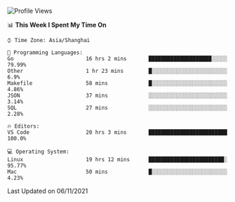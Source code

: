<!--START_SECTION:waka-->
![Profile Views](http://img.shields.io/badge/Profile%20Views-1-blue)

📊 **This Week I Spent My Time On** 

```text
⌚︎ Time Zone: Asia/Shanghai

💬 Programming Languages: 
Go                       16 hrs 2 mins       ████████████████████░░░░░   79.99% 
Other                    1 hr 23 mins        █░░░░░░░░░░░░░░░░░░░░░░░░   6.9% 
Makefile                 58 mins             █░░░░░░░░░░░░░░░░░░░░░░░░   4.86% 
JSON                     37 mins             ░░░░░░░░░░░░░░░░░░░░░░░░░   3.14% 
SQL                      27 mins             ░░░░░░░░░░░░░░░░░░░░░░░░░   2.28%

🔥 Editors: 
VS Code                  20 hrs 3 mins       █████████████████████████   100.0%

💻 Operating System: 
Linux                    19 hrs 12 mins      ████████████████████████░   95.77% 
Mac                      50 mins             █░░░░░░░░░░░░░░░░░░░░░░░░   4.23%

```


 Last Updated on 06/11/2021
<!--END_SECTION:waka-->
